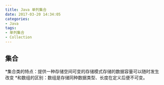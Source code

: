 ```yaml
---
title: Java 单列集合
date: 2017-03-20 14:34:05
categories: 
- Java
tags: 
- 单列集合
- Collection 
---
```

## 集合
*集合类的特点：提供一种存储空间可变的存储模式存储的数据容量可以随时发生改变
*和数组的区别：数组是存储同种数据类型、长度在定义后便不可变。





